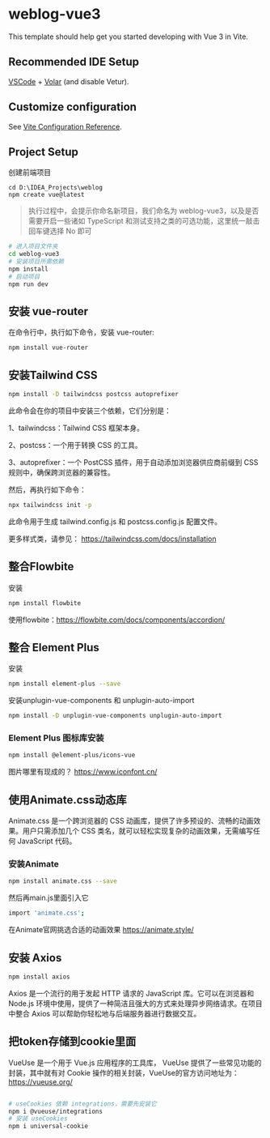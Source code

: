 # weblog-vue3

This template should help get you started developing with Vue 3 in Vite.

## Recommended IDE Setup

[VSCode](https://code.visualstudio.com/) + [Volar](https://marketplace.visualstudio.com/items?itemName=Vue.volar) (and disable Vetur).

## Customize configuration

See [Vite Configuration Reference](https://vitejs.dev/config/).

## Project Setup
创建前端项目
```shell
cd D:\IDEA_Projects\weblog
npm create vue@latest
```
> 执行过程中，会提示你命名新项目，我们命名为 weblog-vue3，以及是否需要开启一些诸如 TypeScript 和测试支持之类的可选功能，这里统一敲击回车键选择 No 即可

```sh
# 进入项目文件夹
cd weblog-vue3
# 安装项目所需依赖
npm install
# 启动项目
npm run dev
```
## 安装 vue-router
在命令行中，执行如下命令，安装 vue-router:

```sh
npm install vue-router
```
## 安装Tailwind CSS

```sh
npm install -D tailwindcss postcss autoprefixer
```
此命令会在你的项目中安装三个依赖，它们分别是：

1、tailwindcss：Tailwind CSS 框架本身。

2、postcss：一个用于转换 CSS 的工具。

3、autoprefixer：一个 PostCSS 插件，用于自动添加浏览器供应商前缀到 CSS 规则中，确保跨浏览器的兼容性。

然后，再执行如下命令：
```sh
npx tailwindcss init -p
```
此命令用于生成 tailwind.config.js 和 postcss.config.js 配置文件。

更多样式类，请参见：
https://tailwindcss.com/docs/installation

## 整合Flowbite

安装
```sh
npm install flowbite
```

使用flowbite：https://flowbite.com/docs/components/accordion/

## 整合 Element Plus
安装
```sh
npm install element-plus --save
```

安装unplugin-vue-components 和 unplugin-auto-import
```sh
npm install -D unplugin-vue-components unplugin-auto-import
```
### Element Plus 图标库安装
```sh
npm install @element-plus/icons-vue
```
图片哪里有现成的？
 https://www.iconfont.cn/

 ## 使用Animate.css动态库
 Animate.css 是一个跨浏览器的 CSS 动画库，提供了许多预设的、流畅的动画效果。用户只需添加几个 CSS 类名，就可以轻松实现复杂的动画效果，无需编写任何 JavaScript 代码。

 ### 安装Animate
 ```sh
 npm install animate.css --save
 ```
 然后再main.js里面引入它
 ```sh
 import 'animate.css';
 ```
 在Animate官网挑选合适的动画效果
 https://animate.style/

 ## 安装 Axios
 ```sh
 npm install axios
 ```

 Axios 是一个流行的用于发起 HTTP 请求的 JavaScript 库。它可以在浏览器和 Node.js 环境中使用，提供了一种简洁且强大的方式来处理异步网络请求。在项目中整合 Axios 可以帮助你轻松地与后端服务器进行数据交互。


 ## 把token存储到cookie里面
VueUse 是一个用于 Vue.js 应用程序的工具库， VueUse 提供了一些常见功能的封装，其中就有对 Cookie 操作的相关封装，VueUse的官方访问地址为：https://vueuse.org/

 ```sh

# useCookies 依赖 integrations，需要先安装它
npm i @vueuse/integrations
# 安装 useCookies
npm i universal-cookie
 ```

